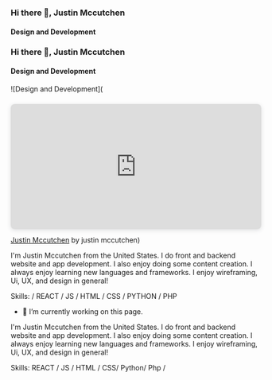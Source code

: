 ### Hi there 👋, Justin Mccutchen
#### Design and Development
### Hi there 👋, Justin Mccutchen
#### Design and Development
![Design and Development](<div style="position: relative; width: 100%; height: 0; padding-top: 50.0000%;  padding-bottom: 0; box-shadow: 0 2px 8px 0 rgba(63,69,81,0.16); margin-top: 1.6em; margin-bottom: 0.9em; overflow: hidden;  border-radius: 8px; will-change: transform;">   <iframe loading="lazy" style="position: absolute; width: 100%; height: 100%; top: 0; left: 0; border: none; padding: 0;margin: 0;"     src="https:&#x2F;&#x2F;www.canva.com&#x2F;design&#x2F;DAGECEBWvsY&#x2F;OstPLNx5MN-faarE6LIB7w&#x2F;view?embed" allowfullscreen="allowfullscreen" allow="fullscreen">   </iframe> </div> <a href="https:&#x2F;&#x2F;www.canva.com&#x2F;design&#x2F;DAGECEBWvsY&#x2F;OstPLNx5MN-faarE6LIB7w&#x2F;view?utm_content=DAGECEBWvsY&amp;utm_campaign=designshare&amp;utm_medium=embeds&amp;utm_source=link" target="_blank" rel="noopener">Justin Mccutchen</a> by justin mccutchen)

I'm Justin Mccutchen from the United States. I do front and backend website and app development. I also enjoy doing some content creation. I always enjoy learning new languages and frameworks. I enjoy wireframing, Ui, UX, and design in general!

Skills: / REACT / JS / HTML / CSS / PYTHON / PHP 

- 🔭 I’m currently working on this page. 






I'm Justin Mccutchen from the United States. I do front and backend website and app development. I also enjoy doing some content creation. I always enjoy learning new languages and frameworks. I enjoy wireframing, Ui, UX, and design in general!

Skills: REACT / JS / HTML / CSS/ Python/ Php / 



